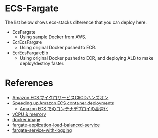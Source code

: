 # ECS-Fargate

The list below shows ecs-stacks difference that you can deploy here.

- EcsFargate
  - Using sample Docker from AWS.
- EcrEcsFargate
  - Using original Docker pushed to ECR.
- EcrEcsFargateElb
  - Using original Docker pushed to ECR, and deploying ALB to make deploy/destroy faster.

# References

* [Amazon ECS マイクロサービスCI/CDハンズオン](https://pages.awscloud.com/rs/112-TZM-766/images/WS-5.pdf)
* [Speeding up Amazon ECS container deployments](https://nathanpeck.com/speeding-up-amazon-ecs-container-deployments/)
	* [Amazon ECS でのコンテナデプロイの高速化](https://toris.io/2021/04/speeding-up-amazon-ecs-container-deployments/)
* [vCPU & memory](https://docs.aws.amazon.com/AmazonECS/latest/developerguide/task-cpu-memory-error.html)
* [docker image](https://docs.aws.amazon.com/AmazonECS/latest/developerguide/ecs-cli-tutorial-fargate.html)
* [fargate-application-load-balanced-service](https://github.com/aws-samples/aws-cdk-examples/tree/master/typescript/ecs/fargate-application-load-balanced-service)
* [fargate-service-with-logging](https://github.com/aws-samples/aws-cdk-examples/tree/master/typescript/ecs/fargate-service-with-logging)